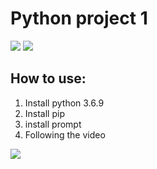 <html>
<head>
  <link rel="stylesheet" type="text/css" href="/asciinema-player.css" />
</head>
<body>
  <h1>Python project 1</h1>
<a href="https://codeclimate.com/github/ProskurenkoDanylo/python-project-lvl1/maintainability"><img src="https://api.codeclimate.com/v1/badges/4d79b3a0935cdf6ad47c/maintainability" /></a>
<a href="https://travis-ci.com/ProskurenkoDanylo/python-project-lvl1"><img src="https://api.travis-ci.com/ProskurenkoDanylo/python-project-lvl1.svg?branch=master"></a>
<div id=""howTo>
  <h2>How to use:</h2>
  <ol>
    <li>Install python 3.6.9</li>
    <li>Install pip</li>
    <li>install prompt</li>
    <li>Following the video</li>
  </ol>
</div>
<a href="https://asciinema.org/a/G5RXc6Y4VZUXBrbf2pohXxPxR"><img src="https://asciinema.org/a/LwVJuAWS73WOpoerE5vqyEYHs.svg" /></a>
</body>
</html>
